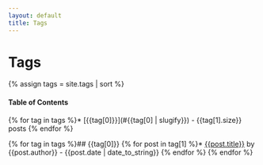 ```yaml
---
layout: default
title: Tags
---
```

# Tags

{% assign tags = site.tags | sort %}

#### Table of Contents
{% for tag in tags %}* [{{tag[0]}}](#{{tag[0] | slugify}}) - {{tag[1].size}} posts
{% endfor %}

{% for tag in tags %}## {{tag[0]}}
{% for post in tag[1] 
  %}* [{{post.title}}]({{post.url}}) by {{post.author}} - {{post.date | date_to_string}}
{% endfor %}
{% endfor %}